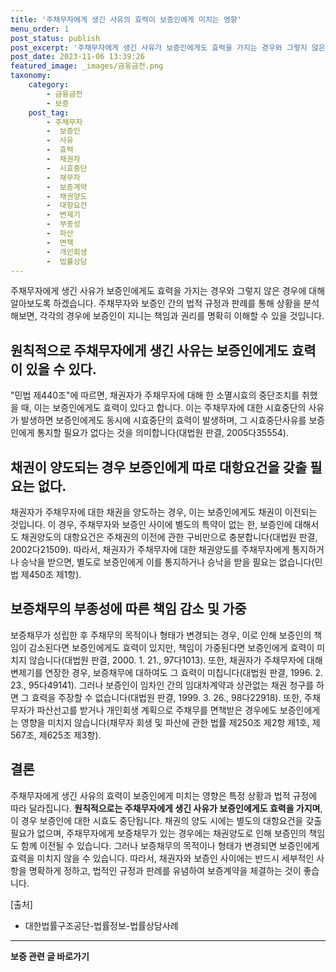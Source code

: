 ```yaml
---
title: '주채무자에게 생긴 사유의 효력이 보증인에게 미치는 영향'
menu_order: 1
post_status: publish
post_excerpt: '주채무자에게 생긴 사유가 보증인에게도 효력을 가지는 경우와 그렇지 않은 경우에 대해 알아보도록 하겠습니다. 주채무자와 보증인 간의 법적 규정과 판례를 통해 상황을 분석해보면, 각각의 경우에 보증인이 지니는 책임과 권리를 명확히 이해할 수 있을 것입니다.'
post_date: 2023-11-06 13:39:26
featured_image: _images/금융금전.png
taxonomy:
    category:
        - 금융금전
        - 보증
    post_tag:
        - 주채무자
        -  보증인
        -  사유
        -  효력
        -  채권자
        -  시효중단
        -  채무자
        -  보증계약
        -  채권양도
        -  대항요건
        -  변제기
        -  부종성
        -  파산
        -  면책
        -  개인회생
        -  법률상담
---
```



주채무자에게 생긴 사유가 보증인에게도 효력을 가지는 경우와 그렇지 않은 경우에 대해 알아보도록 하겠습니다. 주채무자와 보증인 간의 법적 규정과 판례를 통해 상황을 분석해보면, 각각의 경우에 보증인이 지니는 책임과 권리를 명확히 이해할 수 있을 것입니다.

## 원칙적으로 주채무자에게 생긴 사유는 보증인에게도 효력이 있을 수 있다.
"민법 제440조"에 따르면, 채권자가 주채무자에 대해 한 소멸시효의 중단조치를 취했을 때, 이는 보증인에게도 효력이 있다고 합니다. 이는 주채무자에 대한 시효중단의 사유가 발생하면 보증인에게도 동시에 시효중단의 효력이 발생하며, 그 시효중단사유를 보증인에게 통지할 필요가 없다는 것을 의미합니다(대법원 판결, 2005다35554).

## 채권이 양도되는 경우 보증인에게 따로 대항요건을 갖출 필요는 없다.
채권자가 주채무자에 대한 채권을 양도하는 경우, 이는 보증인에게도 채권이 이전되는 것입니다. 이 경우, 주채무자와 보증인 사이에 별도의 특약이 없는 한, 보증인에 대해서도 채권양도의 대항요건은 주채권의 이전에 관한 구비만으로 충분합니다(대법원 판결, 2002다21509). 따라서, 채권자가 주채무자에 대한 채권양도를 주채무자에게 통지하거나 승낙을 받으면, 별도로 보증인에게 이를 통지하거나 승낙을 받을 필요는 없습니다(민법 제450조 제1항).

## 보증채무의 부종성에 따른 책임 감소 및 가중
보증채무가 성립한 후 주채무의 목적이나 형태가 변경되는 경우, 이로 인해 보증인의 책임이 감소된다면 보증인에게도 효력이 있지만, 책임이 가중된다면 보증인에게 효력이 미치지 않습니다(대법원 판결, 2000. 1. 21., 97다1013). 또한, 채권자가 주채무자에 대해 변제기를 연장한 경우, 보증채무에 대하여도 그 효력이 미칩니다(대법원 판결, 1996. 2. 23., 95다49141). 그러나 보증인이 임차인 간의 임대차계약과 상관없는 채권 청구를 하면 그 효력을 주장할 수 없습니다(대법원 판결, 1999. 3. 26., 98다22918). 또한, 주채무자가 파산선고를 받거나 개인회생 계획으로 주채무를 면책받은 경우에도 보증인에게는 영향을 미치지 않습니다(채무자 회생 및 파산에 관한 법률 제250조 제2항 제1호, 제567조, 제625조 제3항).

## 결론
주채무자에게 생긴 사유의 효력이 보증인에게 미치는 영향은 특정 상황과 법적 규정에 따라 달라집니다. **원칙적으로는 주채무자에게 생긴 사유가 보증인에게도 효력을 가지며**, 이 경우 보증인에 대한 시효도 중단됩니다. 채권의 양도 시에는 별도의 대항요건을 갖출 필요가 없으며, 주채무자에게 보증채무가 있는 경우에는 채권양도로 인해 보증인의 책임도 함께 이전될 수 있습니다. 그러나 보증채무의 목적이나 형태가 변경되면 보증인에게 효력을 미치지 않을 수 있습니다. 따라서, 채권자와 보증인 사이에는 반드시 세부적인 사항을 명확하게 정하고, 법적인 규정과 판례를 유념하여 보증계약을 체결하는 것이 좋습니다.

[출처]
- 대한법률구조공단-법률정보-법률상담사례
<!-- wp:separator -->
<hr class="wp-block-separator has-alpha-channel-opacity"/>
<!-- /wp:separator -->

<!-- wp:group {"backgroundColor":"base","layout":{"type":"constrained"}} -->
<div class="wp-block-group has-base-background-color has-background"><!-- wp:paragraph {"align":"center","fontSize":"medium"} -->
<p class="has-text-align-center has-large-font-size"><strong>보증 관련 글 바로가기</strong></p>
<!-- /wp:paragraph -->


<!-- wp:latest-posts
{"categories":[{"id":13571,"count":19,"description":"","link":"https://uknowlaw.com/category/%eb%b3%b4%ec%a6%9d/","name":"보증","slug":"보증","taxonomy":"category","parent":0,"meta":[],"_links":{"self":[{"href":"https://uknowlaw.com/wp-json/wp/v2/categories/13571"}],"collection":[{"href":"https://uknowlaw.com/wp-json/wp/v2/categories"}],"about":[{"href":"https://uknowlaw.com/wp-json/wp/v2/taxonomies/category"}],"wp:post_type":[{"href":"https://uknowlaw.com/wp-json/wp/v2/posts?categories=13571"}],"curies":[{"name":"wp","href":"https://api.w.org/{rel}","templated":true}]}}],"postsToShow":100,"excerptLength":28,"postLayout":"grid","columns":2,"featuredImageAlign":"left","featuredImageSizeSlug":"large","fontSize":"small"} /--></div>
<!-- /wp:group -->